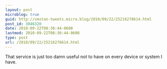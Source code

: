 ```yaml
---
layout: post
microblog: true
guid: http://vmstan-tweets.micro.blog/2010/09/22/25216278614.html
post_id: 3046320
date: 2010-09-22T08:30:44-0600
lastmod: 2010-09-22T08:30:44-0600
type: post
url: /2010/09/22/25216278614.html
---
```

That service is just too damn useful not to have on every device or system I have.
